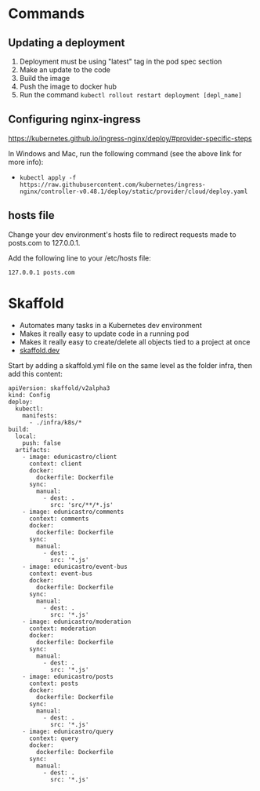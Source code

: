 # Commands

## Updating a deployment

1. Deployment must be using "latest" tag in the pod spec section
2. Make an update to the code
3. Build the image
4. Push the image to docker hub
5. Run the command `kubectl rollout restart deployment [depl_name]`

## Configuring nginx-ingress

https://kubernetes.github.io/ingress-nginx/deploy/#provider-specific-steps

In Windows and Mac, run the following command (see the above link for more info):

- `kubectl apply -f https://raw.githubusercontent.com/kubernetes/ingress-nginx/controller-v0.48.1/deploy/static/provider/cloud/deploy.yaml`

## hosts file

Change your dev environment's hosts file to redirect requests made to posts.com to 127.0.0.1.

Add the following line to your /etc/hosts file:

`127.0.0.1 posts.com`

# Skaffold

- Automates many tasks in a Kubernetes dev environment
- Makes it really easy to update code in a running pod
- Makes it really easy to create/delete all objects tied to a project at once
- [skaffold.dev](skaffold.dev)

Start by adding a skaffold.yml file on the same level as the folder infra, then add this content:

```
apiVersion: skaffold/v2alpha3
kind: Config
deploy:
  kubectl:
    manifests:
      - ./infra/k8s/*
build:
  local:
    push: false
  artifacts:
    - image: edunicastro/client
      context: client
      docker:
        dockerfile: Dockerfile
      sync:
        manual:
          - dest: .
            src: 'src/**/*.js'
    - image: edunicastro/comments
      context: comments
      docker:
        dockerfile: Dockerfile
      sync:
        manual:
          - dest: .
            src: '*.js'
    - image: edunicastro/event-bus
      context: event-bus
      docker:
        dockerfile: Dockerfile
      sync:
        manual:
          - dest: .
            src: '*.js'
    - image: edunicastro/moderation
      context: moderation
      docker:
        dockerfile: Dockerfile
      sync:
        manual:
          - dest: .
            src: '*.js'
    - image: edunicastro/posts
      context: posts
      docker:
        dockerfile: Dockerfile
      sync:
        manual:
          - dest: .
            src: '*.js'
    - image: edunicastro/query
      context: query
      docker:
        dockerfile: Dockerfile
      sync:
        manual:
          - dest: .
            src: '*.js'
```
